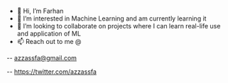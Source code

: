 - 👋 Hi, I’m Farhan
- 👀 I’m interested in Machine Learning and am currently learning it
- 💞️ I’m looking to collaborate on projects where I can learn real-life use and application of ML
- 📫 Reach out to me @

-- azzassfa@gmail.com

-- https://twitter.com/azzassfa

<!---
azzassfa/azzassfa is a ✨ special ✨ repository because its `README.md` (this file) appears on your GitHub profile.
You can click the Preview link to take a look at your changes.
--->
